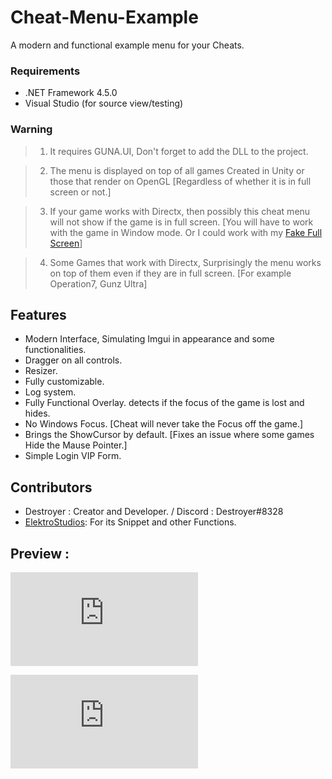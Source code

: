 # Cheat-Menu-Example
A modern and functional example menu for your Cheats.

### Requirements

- .NET Framework 4.5.0
- Visual Studio (for source view/testing)

### Warning
   
> 1. It requires GUNA.UI, Don't forget to add the DLL to the project. 

> 2. The menu is displayed on top of all games Created in Unity or those that render on OpenGL [Regardless of whether it is in full screen or not.]

> 3. If your game works with Directx, then possibly this cheat menu will not show if the game is in full screen. [You will have to work with the game in Window mode. Or I could work with my [Fake Full Screen](https://github.com/DestroyerDarkNess/Fake-FullScreen)]

> 4. Some Games that work with Directx, Surprisingly the menu works on top of them even if they are in full screen. [For example Operation7, Gunz Ultra]

## Features

- Modern Interface, Simulating Imgui in appearance and some functionalities.
- Dragger on all controls.
- Resizer.
- Fully customizable.
- Log system.
- Fully Functional Overlay. detects if the focus of the game is lost and hides.
- No Windows Focus. [Cheat will never take the Focus off the game.]
- Brings the ShowCursor by default. [Fixes an issue where some games Hide the Mause Pointer.]
- Simple Login VIP Form.

 ## Contributors
- Destroyer : Creator and Developer.  / Discord : Destroyer#8328
- [ElektroStudios](https://github.com/ElektroStudios): For its Snippet and other Functions.

## Preview :

![Preview1](https://gamerzhacking.com/proxy.php?image=https%3A%2F%2Fi.ibb.co%2FzNThgsb%2FCSTest.png&hash=11f608c43e79dbae4d08067f9fafc524)

![Preview2](https://gamerzhacking.com/proxy.php?image=https%3A%2F%2Fi.ibb.co%2FmXczs2t%2FCSTest2.png&hash=ec1e3f3981bf56757fe38265be4c097c)
